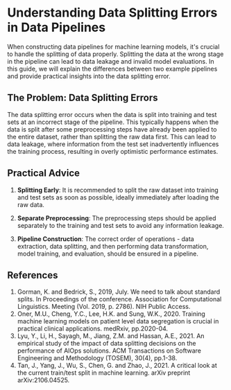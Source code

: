 # Understanding Data Splitting Errors in Data Pipelines
When constructing data pipelines for machine learning models, it's crucial to handle the splitting of data properly. Splitting the data at the wrong stage in the pipeline can lead to data leakage and invalid model evaluations. In this guide, we will explain the differences between two example pipelines and provide practical insights into the data splitting error.

## The Problem: Data Splitting Errors
The data splitting error occurs when the data is split into training and test sets at an incorrect stage of the pipeline. This typically happens when the data is split after some preprocessing steps have already been applied to the entire dataset, rather than splitting the raw data first. This can lead to data leakage, where information from the test set inadvertently influences the training process, resulting in overly optimistic performance estimates.

## Practical Advice
1. **Splitting Early**: It is recommended to split the raw dataset into training and test sets as soon as possible, ideally immediately after loading the raw data.

2. **Separate Preprocessing**: The preprocessing steps should be applied separately to the training and test sets to avoid any information leakage.

3. **Pipeline Construction**: The correct order of operations - data extraction, data splitting, and then performing data transformation, model training, and evaluation, should be ensured in a pipeline.

## References
1. Gorman, K. and Bedrick, S., 2019, July. We need to talk about standard splits. In Proceedings of the conference. Association for Computational Linguistics. Meeting (Vol. 2019, p. 2786). NIH Public Access.
2. Oner, M.U., Cheng, Y.C., Lee, H.K. and Sung, W.K., 2020. Training machine learning models on patient level data segregation is crucial in practical clinical applications. medRxiv, pp.2020-04.
3. Lyu, Y., Li, H., Sayagh, M., Jiang, Z.M. and Hassan, A.E., 2021. An empirical study of the impact of data splitting decisions on the performance of AIOps solutions. ACM Transactions on Software Engineering and Methodology (TOSEM), 30(4), pp.1-38.
4. Tan, J., Yang, J., Wu, S., Chen, G. and Zhao, J., 2021. A critical look at the current train/test split in machine learning. arXiv preprint arXiv:2106.04525.